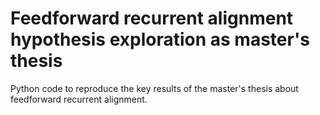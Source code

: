 # Feedforward recurrent alignment hypothesis exploration as master's thesis
Python code to reproduce the key results of the master's thesis about feedforward recurrent alignment.
